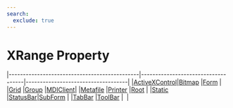 ```yaml
---
search:
  exclude: true
---
```


<h1 class="heading"><span class="name">XRange Property</span></h1>

|----------------------------------------------|------------------------------------|------------------------------------|
|[ActiveXControl](../objects/activexcontrol.md)|[Bitmap](../objects/bitmap.md)      |[Form](../objects/form.md)          |
|[Grid](../objects/grid.md)                    |[Group](../objects/group.md)        |[MDIClient](../objects/mdiclient.md)|
|[Metafile](../objects/metafile.md)            |[Printer](../objects/printer.md)    |[Root](../objects/root.md)          |
|[Static](../objects/static.md)                |[StatusBar](../objects/statusbar.md)|[SubForm](../objects/subform.md)    |
|[TabBar](../objects/tabbar.md)                |[ToolBar](../objects/toolbar.md)    |&nbsp;                              |
